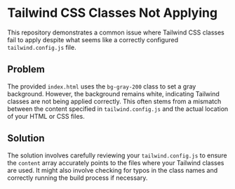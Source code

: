 # Tailwind CSS Classes Not Applying

This repository demonstrates a common issue where Tailwind CSS classes fail to apply despite what seems like a correctly configured `tailwind.config.js` file.

## Problem

The provided `index.html` uses the `bg-gray-200` class to set a gray background. However, the background remains white, indicating Tailwind classes are not being applied correctly.  This often stems from a mismatch between the content specified in `tailwind.config.js` and the actual location of your HTML or CSS files.

## Solution

The solution involves carefully reviewing your `tailwind.config.js` to ensure the `content` array accurately points to the files where your Tailwind classes are used. It might also involve checking for typos in the class names and correctly running the build process if necessary.
